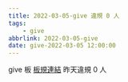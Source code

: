 ```yaml
---
title: 2022-03-05-give 違規 0 人
tags:
    - give
abbrlink: 2022-03-05-give
date: give-2022-03-05 12:00:00
---
```

give 板 [板規連結](https://www.ptt.cc/bbs/give/M.1612495900.A.C32.html)
昨天違規 0 人
